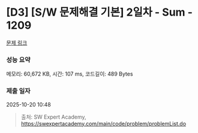 # [D3] [S/W 문제해결 기본] 2일차 - Sum - 1209 

[문제 링크](https://swexpertacademy.com/main/code/problem/problemDetail.do?contestProbId=AV13_BWKACUCFAYh) 

### 성능 요약

메모리: 60,672 KB, 시간: 107 ms, 코드길이: 489 Bytes

### 제출 일자

2025-10-20 10:48



> 출처: SW Expert Academy, https://swexpertacademy.com/main/code/problem/problemList.do